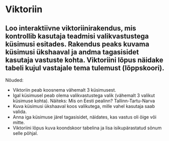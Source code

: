 # Viktoriin
## Loo interaktiivne viktoriinirakendus, mis kontrollib kasutaja teadmisi valikvastustega küsimusi esitades. Rakendus peaks kuvama küsimusi ükshaaval ja andma tagasisidet kasutaja vastuste kohta. Viktoriini lõpus näidake tabeli kujul vastajale tema tulemust (lõppskoori).     

Nõuded:
 * Viktoriin peab koosnema vähemalt 3 küsimusest.
 * Igal küsimusel peab olema valikvastustega valik (vähemalt 3 valikut küsimuse kohta). Näiteks: Mis on Eesti pealinn? Tallinn-Tartu-Narva
 * Kuva küsimusi ükshaaval koos valikutega, mille vahel kasutaja saab valida.
 * Anna iga küsimuse järel tagasisidet, näidates, kas vastus oli õige või mitte.
 * Viktoriini lõpus kuva koondskoor tabelina ja lisa isikupärastatud sõnum selle põhjal.
